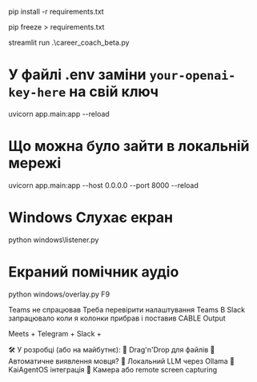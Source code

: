 pip install -r requirements.txt

pip freeze > requirements.txt

streamlit run .\career_coach_beta.py

# У файлі .env заміни `your-openai-key-here` на свій ключ

uvicorn app.main:app --reload

# Що можна було зайти в локальній мережі

uvicorn app.main:app --host 0.0.0.0 --port 8000 --reload

# Windows Слухає екран
 python windows\listener.py

# Екраний помічник аудіо
python windows/overlay.py
F9 

Teams не спрацював
Треба перевірити налаштування  Teams
В Slack запрацювало коли я колонки прибрав і поставив CABLE Output

Meets +
Telegram +
Slack +

🛠️ У розробці (або на майбутнє):
📁 Drag'n'Drop для файлів
🤖 Автоматичне виявлення мовця?
🔌 Локальний LLM через Ollama
🧠 KaiAgentOS інтеграція
🎥 Камера або remote screen capturing